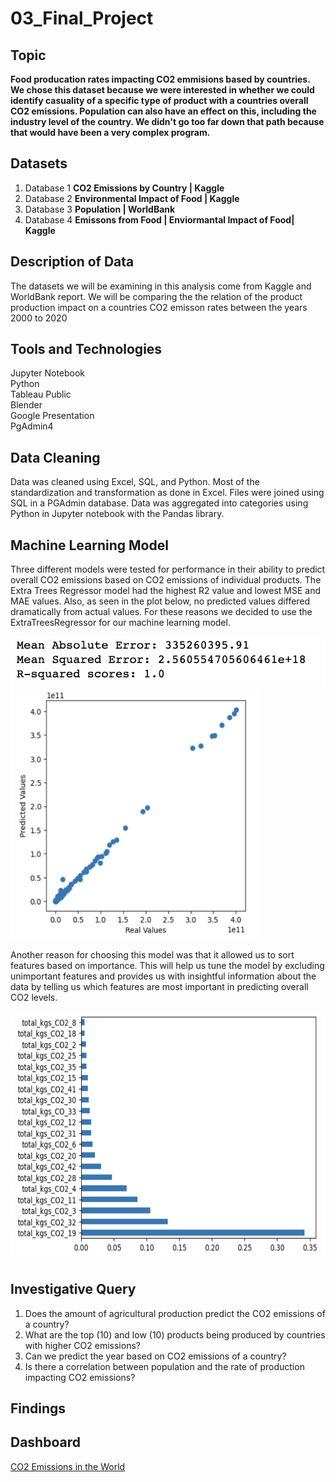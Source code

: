 # 03_Final_Project

## Topic
**Food producation rates impacting CO2 emmisions based by countries.  We chose this dataset because we were interested in whether we could identify casuality of a specific type of product with a countries overall CO2 emissions.  Population can also have an effect on this, including the industry level of the country.  We didn't go too far down that path because that would have been a very complex program.**

## Datasets 

1. Database 1 **CO2 Emissions by Country | Kaggle**
2. Database 2 **Environmental Impact of Food | Kaggle**
3. Database 3 **Population | WorldBank**
4. Database 4 **Emissons from Food | Enviormantal Impact of Food| Kaggle**



## Description of Data
The datasets we will be examining in this analysis come from Kaggle and WorldBank report. We will be comparing the the relation of the product production impact on a countries CO2 emisson rates between the years 2000 to 2020



## Tools and Technologies 

Jupyter Notebook<br>
Python<br>
Tableau Public<br>
Blender<br>
Google Presentation<br>
PgAdmin4

## Data Cleaning
Data was cleaned using Excel, SQL, and Python. Most of the standardization and transformation as done in Excel. Files were joined using SQL in a PGAdmin database. Data was aggregated into categories using Python in Jupyter notebook with the Pandas library.

## Machine Learning Model
Three different models were tested for performance in their ability to predict overall CO2 emissions based on CO2 emissions of individual products. The Extra Trees Regressor model had the highest R2 value and lowest MSE and MAE values. Also, as seen in the plot below, no predicted values differed dramatically from actual values. For these reasons we decided to use the ExtraTreesRegressor for our machine learning model. 

<img src="https://github.com/natehahn/03_Final_Project/blob/main/Images/ExtraTrees_PerformanceMetrics.png">

<img src="https://github.com/natehahn/03_Final_Project/blob/main/Images/ExtraTrees_TruevsPredicted.png" width="400" height="400">

Another reason for choosing this model was that it allowed us to sort features based on importance. This will help us tune the model by excluding unimportant features and provides us with insightful information about the data by telling us which features are most important in predicting overall CO2 levels. 

<img src="https://github.com/natehahn/03_Final_Project/blob/main/Images/ExtraTrees_FeatureImportance.png" width="650" height="400">

## Investigative Query

1. Does the amount of agricultural production predict the CO2 emissions of a country?
2. What are the top (10) and low (10) products being produced by countries with higher CO2 emissions?
3. Can we predict the year based on CO2 emissions of a country?
4. Is there a correlation between population and the rate of production impacting CO2 emissions?

## Findings  

## Dashboard 
[CO2 Emissions in the World](https://public.tableau.com/app/profile/nathan.hahn1273/viz/CO2EmissionsintheWorld_16801425527960/Map?publish=yes)
